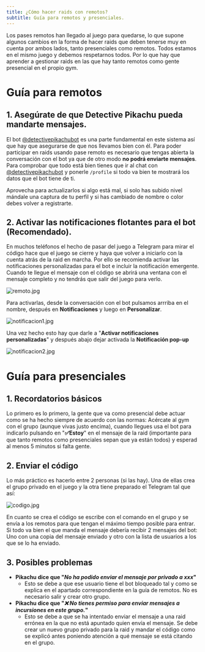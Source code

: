 ```yaml
---
title: ¿Cómo hacer raids con remotos?
subtitle: Guía para remotos y presenciales.
---
```


Los pases remotos han llegado al juego para quedarse, lo que supone algunos cambios en la forma de hacer raids que deben tenerse muy en cuenta por ambos lados, tanto presenciales como remotos. Todos estamos en el mismo juego y debemos respetarnos todos. Por lo que hay que aprender a gestionar raids en las que hay tanto remotos como gente presencial en el propio gym.

# Guía para remotos

## 1. Asegúrate de que Detective Pikachu pueda mandarte mensajes.
El bot [@detectivepikachubot](https://t.me/detectivepikachubot) es una parte fundamental en este sistema así que hay que asegurarse de que nos llevamos bien con él. Para poder participar en raids usando pase remoto es necesario que tengas abierta la conversación con el bot ya que de otro modo **no podrá enviarte mensajes**. Para comprobar que todo está bien tienes que ir al chat con [@detectivepikachubot](https://t.me/detectivepikachubot) y ponerle `/profile` si todo va bien te mostrará los datos que el bot tiene de ti. 

Aprovecha para actualizarlos si algo está mal, si solo has subido nivel mándale una captura de tu perfil y si has cambiado de nombre o color debes volver a registrarte.

## 2. Activar las notificaciones flotantes para el bot (Recomendado).
En muchos teléfonos el hecho de pasar del juego a Telegram para mirar el código hace que el juego se cierre y haya que volver a iniciarlo con la cuenta atrás de la raid en marcha. Por ello se recomienda activar las notificaciones personalizadas para el bot e incluir la notificación emergente. Cuando te llegue el mensaje con el código se abrirá una ventana con el mensaje completo y no tendrás que salir del juego para verlo.

![remoto.jpg](images/remoto.jpg)

Para activarlas, desde la conversación con el bot pulsamos arrriba en el nombre, después en **Notificaciones** y luego en **Personalizar**. 

![notificacion1.jpg](images/notificacion1.jpg)

Una vez hecho esto hay que darle a "**Activar notificaciones personalizadas**" y después abajo dejar activada la **Notificación pop-up**

![notificacion2.jpg](images/notificacion2.jpg)

# Guía para presenciales

## 1. Recordatorios básicos
Lo primero es lo primero, la gente que va como presencial debe actuar como se ha hecho siempre de acuerdo con las normas: Acércate al gym con el grupo (aunque vivas justo encima), cuando llegues usa el bot para indicarlo pulsando en "**✅Estoy**" en el mensaje de la raid (importante para que tanto remotos como presenciales sepan que ya están todos) y esperad al menos 5 minutos si falta gente. 

## 2. Enviar el código
Lo más práctico es hacerlo entre 2 personas (si las hay). Una de ellas crea el grupo privado en el juego y la otra tiene preparado el Telegram tal que así:

![codigo.jpg](images/codigo.jpg)

En cuanto se crea el código se escribe con el comando en el grupo y se envía a los remotos para que tengan el máximo tiempo posible para entrar. Si todo va bien el que manda el mensaje debería recibir 2 mensajes del bot: Uno con una copia del mensaje enviado y otro con la lista de usuarios a los que se lo ha enviado.

## 3. Posibles problemas
- **Pikachu dice que "_No ha podido enviar el mensaje por privado a xxx_"**
  - Esto se debe a que ese usuario tiene el bot bloqueado tal y como se explica en el apartado correspondiente en la guía de remotos. No es necesario salir y crear otro grupo.
- **Pikachu dice que "_❌ No tienes permiso para enviar mensajes a incursiones en este grupo._"**
  - Esto se debe a que se ha intentado enviar el mensaje a una raid errónea en la que no está apuntado quien envía el mensaje. Se debe crear un nuevo grupo privado para la raid y mandar el código como se explicó antes poniendo atención a qué mensaje se está citando en el grupo.
  
